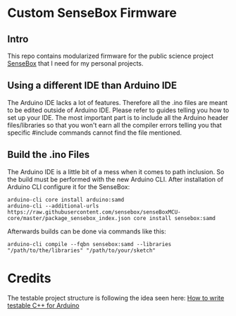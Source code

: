 # Custom SenseBox Firmware

## Intro
This repo contains modularized firmware for the public science project [SenseBox](https://sensebox.de/) that I need for my personal projects.

## Using a different IDE than Arduino IDE
The Arduino IDE lacks a lot of features. Therefore all the .ino files are meant to be edited outside of Arduino IDE. Please refer to guides telling you how to set
up your IDE. The most important part is to include all the Arduino header files/libraries so that you won't earn all the compiler errors
telling you that specific #include commands cannot find the file mentioned.

## Build the .ino Files
The Arduino IDE is a little bit of a mess when it comes to path inclusion. So the build must be performed with the new Arduino CLI.
After installation of Arduino CLI configure it for the SenseBox:

```
arduino-cli core install arduino:samd
arduino-cli --additional-urls https://raw.githubusercontent.com/sensebox/senseBoxMCU-core/master/package_sensebox_index.json core install sensebox:samd
```

Afterwards builds can be done via commands like this:

```
arduino-cli compile --fqbn sensebox:samd --libraries "/path/to/the/libraries" "/path/to/your/sketch" 
```

# Credits
The testable project structure is following the idea seen here: 
[How to write testable C++ for Arduino](https://youtu.be/jCLgqaXS6Gg)